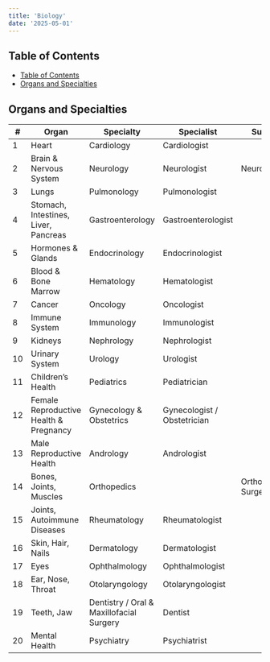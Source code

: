 ```yaml
---
title: 'Biology'
date: '2025-05-01'
---
```


## Table of Contents

- [Table of Contents](#table-of-contents)
- [Organs and Specialties](#organs-and-specialties)

## Organs and Specialties

| #   | Organ                                  | Specialty                                | Specialist                  | Surgeon            |
| --- | -------------------------------------- | ---------------------------------------- | --------------------------- | ------------------ |
| 1   | Heart                                  | Cardiology                               | Cardiologist                |                    |
| 2   | Brain & Nervous System                 | Neurology                                | Neurologist                 | Neurosurgeon       |
| 3   | Lungs                                  | Pulmonology                              | Pulmonologist               |                    |
| 4   | Stomach, Intestines, Liver, Pancreas   | Gastroenterology                         | Gastroenterologist          |                    |
| 5   | Hormones & Glands                      | Endocrinology                            | Endocrinologist             |                    |
| 6   | Blood & Bone Marrow                    | Hematology                               | Hematologist                |                    |
| 7   | Cancer                                 | Oncology                                 | Oncologist                  |                    |
| 8   | Immune System                          | Immunology                               | Immunologist                |                    |
| 9   | Kidneys                                | Nephrology                               | Nephrologist                |                    |
| 10  | Urinary System                         | Urology                                  | Urologist                   |                    |
| 11  | Children’s Health                      | Pediatrics                               | Pediatrician                |                    |
| 12  | Female Reproductive Health & Pregnancy | Gynecology & Obstetrics                  | Gynecologist / Obstetrician |                    |
| 13  | Male Reproductive Health               | Andrology                                | Andrologist                 |                    |
| 14  | Bones, Joints, Muscles                 | Orthopedics                              |                             | Orthopedic Surgeon |
| 15  | Joints, Autoimmune Diseases            | Rheumatology                             | Rheumatologist              |                    |
| 16  | Skin, Hair, Nails                      | Dermatology                              | Dermatologist               |                    |
| 17  | Eyes                                   | Ophthalmology                            | Ophthalmologist             |                    |
| 18  | Ear, Nose, Throat                      | Otolaryngology                           | Otolaryngologist            |                    |
| 19  | Teeth, Jaw                             | Dentistry / Oral & Maxillofacial Surgery | Dentist                     |                    |
| 20  | Mental Health                          | Psychiatry                               | Psychiatrist                |                    |
